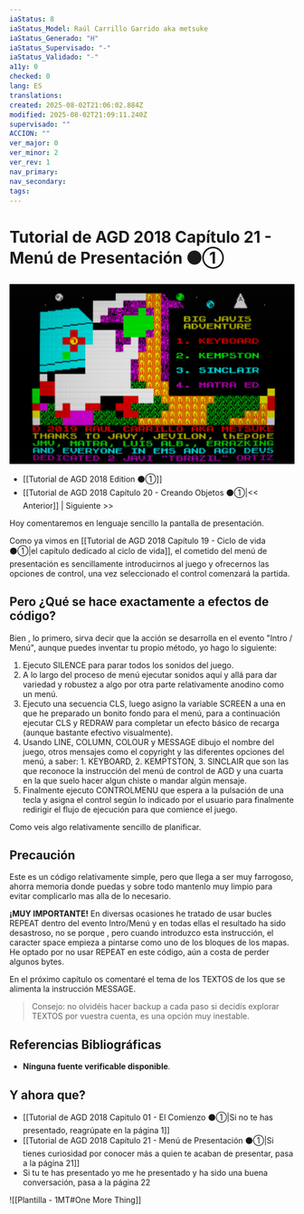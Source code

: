 ```yaml
---
iaStatus: 8
iaStatus_Model: Raúl Carrillo Garrido aka metsuke
iaStatus_Generado: "H"
iaStatus_Supervisado: "-"
iaStatus_Validado: "-"
a11y: 0
checked: 0
lang: ES
translations: 
created: 2025-08-02T21:06:02.884Z
modified: 2025-08-02T21:09:11.240Z
supervisado: ""
ACCION: ""
ver_major: 0
ver_minor: 2
ver_rev: 1
nav_primary: 
nav_secondary: 
tags:
---
```

# Tutorial de AGD 2018 Capítulo 21 - Menú de Presentación ⚫①

![Trabajando en la pantalla de menu](PublicBrain/_resources/9defbc9443997d93e700e8e640aac569_MD5.jpg)
 
 * [[Tutorial de AGD 2018 Edition ⚫①]]
* [[Tutorial de AGD 2018 Capítulo 20 - Creando Objetos ⚫①|<< Anterior]] | Siguiente >>

Hoy comentaremos en lenguaje sencillo la pantalla de presentación.

Como ya vimos en [[Tutorial de AGD 2018 Capítulo 19 - Ciclo de vida ⚫①|el capítulo dedicado al ciclo de vida]], el cometido del menú de presentación es sencillamente introducirnos al juego y ofrecernos las opciones de control, una vez seleccionado el control comenzará la partida.

## Pero ¿Qué se hace exactamente a efectos de código?

Bien , lo primero, sirva decir que la acción se desarrolla en el evento \"Intro / Menú\", aunque puedes inventar tu propio método, yo hago lo siguiente:

1. Ejecuto SILENCE para parar todos los sonidos del juego.
2. A lo largo del proceso de menú ejecutar sonidos aquí y allá para dar variedad y robustez a algo por otra parte relativamente anodino como un menú.
3. Ejecuto una secuencia CLS, luego asigno la variable SCREEN a una en que he preparado un bonito fondo para el menú, para a continuación ejecutar CLS y REDRAW para completar un efecto básico de recarga (aunque bastante efectivo visualmente).
4. Usando LINE, COLUMN, COLOUR y MESSAGE dibujo el nombre del juego, otros mensajes como el copyright y las diferentes opciones del menú, a saber: 1. KEYBOARD, 2. KEMPTSTON, 3. SINCLAIR que son las que reconoce la instrucción del menú de control de AGD y una cuarta en la que suelo hacer algun chiste o mandar algún mensaje.
5. Finalmente ejecuto CONTROLMENU que espera a la pulsación de una tecla y asigna el control según lo indicado por el usuario para finalmente redirigir el flujo de ejecución para que comience el juego.

Como veis algo relativamente sencillo de planificar.

## Precaución

Este es un código relativamente simple, pero que llega a ser muy farrogoso, ahorra memoria donde puedas y sobre todo mantenlo muy limpio para evitar complicarlo mas alla de lo necesario.

**¡MUY IMPORTANTE!** En diversas ocasiones he tratado de usar bucles REPEAT dentro del evento Intro/Menú y en todas ellas el resultado ha sido desastroso, no se porque , pero cuando introduzco esta instrucción, el caracter space empieza a pintarse como uno de los bloques de los mapas. He optado por no usar REPEAT en este código, aún a costa de perder algunos bytes.

En el próximo capítulo os comentaré el tema de los TEXTOS de los que se alimenta la instrucción MESSAGE. 

> Consejo: no olvidéis hacer backup a cada paso si decidís explorar TEXTOS por vuestra cuenta, es una opción muy inestable.

## Referencias Bibliográficas

- **Ninguna fuente verificable disponible**.  

## Y ahora que?

* [[Tutorial de AGD 2018 Capitulo 01 - El Comienzo ⚫①|Si no te has presentado, reagrúpate en la página 1]]
* [[Tutorial de AGD 2018 Capítulo 21 - Menú de Presentación ⚫①|Si tienes curiosidad por conocer más a quien te acaban de presentar, pasa a la página 21]]
* Si tu te has presentado yo me he presentado y ha sido una buena conversación, pasa a la página 22


![[Plantilla - 1MT#One More Thing]]